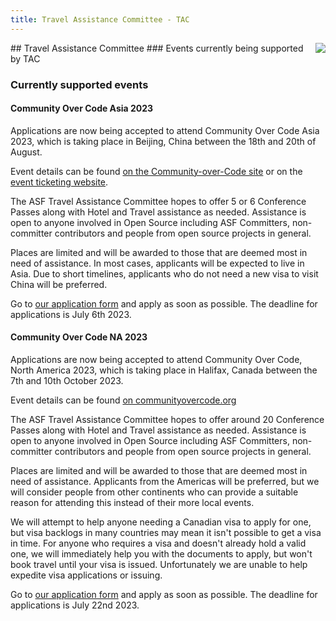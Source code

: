 ```yaml
---
title: Travel Assistance Committee - TAC
---
```


<div class="jumbotron">
<a href="https://www.apache.org/events/current-event.html"><img src="https://www.apache.org/events/current-event-125x125.png" style="float: right;"/></a>
## Travel Assistance Committee
### Events currently being supported by TAC
</div>

<a name="Index-Startingpoints"></a>

### Currently supported events

#### Community Over Code Asia 2023
Applications are now being accepted to attend Community Over Code Asia 2023,
which is taking place in Beijing, China between the 18th and 20th of August.

Event details can be found [on the Community-over-Code site](https://apachecon.com/acasia2023/)
or on the [event ticketing website](https://www.bagevent.com/event/8432178).

The ASF Travel Assistance Committee hopes to offer 5 or 6 Conference Passes 
along with Hotel and Travel assistance as needed. Assistance is open to 
anyone involved in Open Source including ASF Committers, non-committer 
contributors and people from open source projects in general.

Places are limited and will be awarded to those that are deemed most in need 
of assistance. In most cases, applicants will be expected to live in Asia.
Due to short timelines, applicants who do not need a new visa to visit China
will be preferred. 

Go to [our application form](https://tac-apply.apache.org) and apply as soon
as possible. The deadline for applications is July 6th 2023.

#### Community Over Code NA 2023
Applications are now being accepted to attend Community Over Code, North
America 2023, which is taking place in Halifax, Canada between the 7th and
10th October 2023.

Event details can be found [on communityovercode.org](https://communityovercode.org/)

The ASF Travel Assistance Committee hopes to offer around 20 Conference Passes 
along with Hotel and Travel assistance as needed. Assistance is open to 
anyone involved in Open Source including ASF Committers, non-committer 
contributors and people from open source projects in general.

Places are limited and will be awarded to those that are deemed most in need 
of assistance. Applicants from the Americas will be preferred, but we will
consider people from other continents who can provide a suitable reason
for attending this instead of their more local events.

We will attempt to help anyone needing a Canadian visa to apply for one, but
visa backlogs in many countries may mean it isn't possible to get a visa in 
time. For anyone who requires a visa and doesn't already hold a valid one,
we will immediately help you with the documents to apply, but won't book
travel until your visa is issued. Unfortunately we are unable to help
expedite visa applications or issuing.

Go to [our application form](https://tac-apply.apache.org) and apply as soon
as possible. The deadline for applications is July 22nd 2023.

</div>

